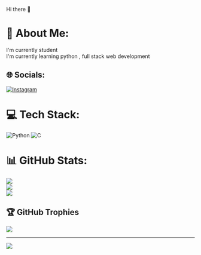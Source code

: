  Hi there 👋
# 💫 About Me:
I'm currently student<br>I'm  currently learning python , full stack web development


## 🌐 Socials:
[![Instagram](https://img.shields.io/badge/Instagram-%23E4405F.svg?logo=Instagram&logoColor=white)](https://instagram.com/pradeep_ks___) 

# 💻 Tech Stack:
![Python](https://img.shields.io/badge/python-3670A0?style=flat&logo=python&logoColor=ffdd54) ![C](https://img.shields.io/badge/c-%2300599C.svg?style=flat&logo=c&logoColor=white)
# 📊 GitHub Stats:
![](https://github-readme-stats.vercel.app/api?username=pradeepks18&theme=shades-of-purple&hide_border=false&include_all_commits=false&count_private=false)<br/>
![](https://github-readme-streak-stats.herokuapp.com/?user=pradeepks18&theme=shades-of-purple&hide_border=false)<br/>
![](https://github-readme-stats.vercel.app/api/top-langs/?username=pradeepks18&theme=shades-of-purple&hide_border=false&include_all_commits=false&count_private=false&layout=compact)

## 🏆 GitHub Trophies
![](https://github-profile-trophy.vercel.app/?username=pradeepks18&theme=radical&no-frame=false&no-bg=true&margin-w=4)

---
[![](https://visitcount.itsvg.in/api?id=pradeepks18&icon=2&color=10)](https://visitcount.itsvg.in)

<!-- Proudly created with GPRM ( https://gprm.itsvg.in ) --> 
